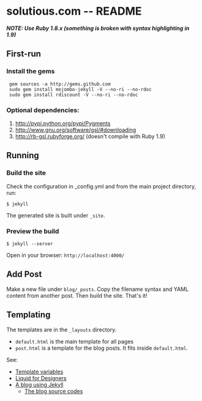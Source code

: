 # solutious.com -- README

***NOTE: Use Ruby 1.8.x (something is broken with syntax highlighting in 1.9)***

## First-run

### Install the gems

     gem sources -a http://gems.github.com
     sudo gem install mojombo-jekyll -V --no-ri --no-rdoc
     sudo gem install rdiscount -V --no-ri --no-rdoc 

### Optional dependencies:

1. http://pypi.python.org/pypi/Pygments
2. http://www.gnu.org/software/gsl/#downloading
3. http://rb-gsl.rubyforge.org/ (doesn't compile with Ruby 1.9)


## Running

### Build the site

Check the configuration in _config.yml and from the main project directory, run:

    $ jekyll

The generated site is built under `_site`. 


### Preview the build

    $ jekyll --server

Open in your browser: `http://localhost:4000/`


## Add Post

Make a new file under `blog/_posts`. Copy the filename syntax and YAML content from another post. Then build the site. That's it!

## Templating

The templates are in the `_layouts` directory. 

* `default.html` is the main template for all pages
* `post.html` is a template for the blog posts. It fits inside `default.html`.


See: 

* [Template variables](http://github.com/mojombo/jekyll/blob/master/README.textile)
* [Liquid for Designers](http://wiki.github.com/tobi/liquid/liquid-for-designers)
* [A blog using Jekyll](http://www.oiledmachine.com/posts/)
  * [The blog source codes](http://github.com/baz/posts/tree/master)
  
  
  